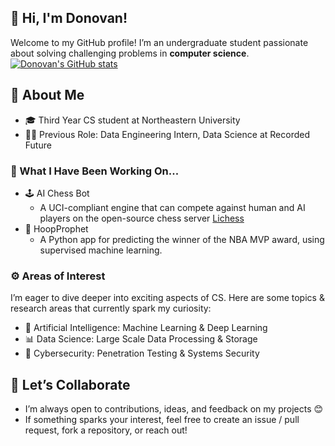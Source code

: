 ## 👋 Hi, I'm Donovan!
Welcome to my GitHub profile! I’m an undergraduate student passionate about solving challenging problems in **computer science**.
[![Donovan's GitHub stats](https://github-readme-stats.vercel.app/api?username=DunnyBunny1)](https://github.com/anuraghazra/github-readme-stats)
## 🚀 About Me
- 🎓 Third Year CS student at Northeastern University
- 👨‍💻 Previous Role: Data Engineering Intern, Data Science at Recorded Future
### 🌟 What I Have Been Working On...
- 🕹️ AI Chess Bot
  - A UCI-compliant engine that can compete against human and AI players on the open-source chess server [Lichess](https://www.lichess.org) 
- 🏀 HoopProphet
  - A Python app for predicting the winner of the NBA MVP award, using supervised machine learning.
### ⚙️ Areas of Interest
I’m eager to dive deeper into exciting aspects of CS. Here are some topics & research areas that currently spark my curiosity:
- 🤖 Artificial Intelligence: Machine Learning & Deep Learning
- 📊 Data Science: Large Scale Data Processing & Storage
- 🔐 Cybersecurity: Penetration Testing & Systems Security
## 🤝 Let’s Collaborate
- I’m always open to contributions, ideas, and feedback on my projects 😊
- If something sparks your interest, feel free to create an issue / pull request, fork a repository, or reach out!
